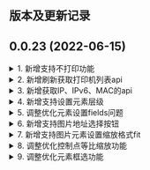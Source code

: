 版本及更新记录
------------------------------
## 0.0.23 (2022-06-15)
<details>
 <summary>1. 新增支持不打印功能</summary>

```
设置元素 options.showInPage: 'none' 打印时不打印
或在右侧参数 '显示规则' 下列选择 '始终隐藏'
```
</details>
<details>
 <summary>2. 新增刷新获取打印机列表api</summary>

```javascript
// 连接上客户端时 获取最新打印机列表
hiprint.refreshPrinterList((list)=>{
  console.log(list)
})
```
</details>

<details>
 <summary>3. 新增获取IP、IPv6、MAC的api</summary>

```javascript
// 连接上客户端时 获取MAC地址等
/**
 * 参数格式：
 * 1. 类型（ip、ipv6、mac、dns、all、interface、vboxnet）
 * 2. 回调 data => {addr, e}  addr: 返回的数据 e:错误信息
 * 3. 其他参数 ...args
 */
hiprint.getAddress('mac',(data)=>{
  console.log('mac')
  console.log(data)
})
```
</details>

<details>
 <summary>4. 新增支持设置元素层级</summary>

```
options.zIndex: 10 调整元素层级
或在右侧参数 '元素层级' 中输入 10
```
</details>

<details>
 <summary>5. 调整优化元素设置fields问题</summary>

```
(原无法返回此fields列表，且需设置在元素的printElementType中)
设置元素字段名 options.fields: [{"text":'id',"field":'id']
字段名将变成下列选择样式， getJson() 将返回此列表
```
</details>

<details>
 <summary>6. 新增支持图片地址选择按钮</summary>

```javascript
hiprintTemplate = new hiprint.PrintTemplate({
  template: panel,
  // 图片选择功能
  onImageChooseClick: (target) => {
    // target.getValue()
    // 测试 3秒后修改图片地址值
    setTimeout(()=>{
      target.refresh("url")
    },3000)
  },
  settingContainer: '#PrintElementOptionSetting',
});
```
</details>

<details>
 <summary>7. 新增支持图片元素设置缩放格式fit</summary>

```
图片元素设置 options.bject-fix: fill|contain|cover|none
或右侧参数 '图片缩放' 下拉选择
```
</details>

<details>
 <summary>8. 调整优化控制点等比缩放功能</summary>

```
text元素修改为barcode/qrcode时调整控制按钮
右下控制点拖动时等比缩放, 按住shift时可自由缩放
```
</details>

<details>
 <summary>9. 调整优化元素框选功能</summary>

```
从右侧参数栏快速从右往左选择时鼠标移动到design内时框选框的大小问题
```
</details>
